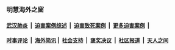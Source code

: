 
### 明慧海外之窗

####  [武汉肺炎](indexes/365.md?t=03052000) &nbsp;|&nbsp;  [迫害案例综述](indexes/328.md?t=03052000) &nbsp;|&nbsp; [迫害致死案例](indexes/277.md?t=03052000)  &nbsp;|&nbsp; [更多迫害案例](indexes/81.md?t=03052000)  &nbsp;|&nbsp; 
####  [时事评论](indexes/19.md?t=03052000) &nbsp;|&nbsp; [海外简讯](indexes/245.md?t=03052000)&nbsp;|&nbsp;  [社会支持](indexes/140.md?t=03052000) &nbsp;|&nbsp; [褒奖决议](indexes/282.md?t=03052000) &nbsp;|&nbsp; [社区报道](indexes/91.md?t=03052000)  &nbsp;|&nbsp; [天人之间](indexes/78.md?t=03052000) 

